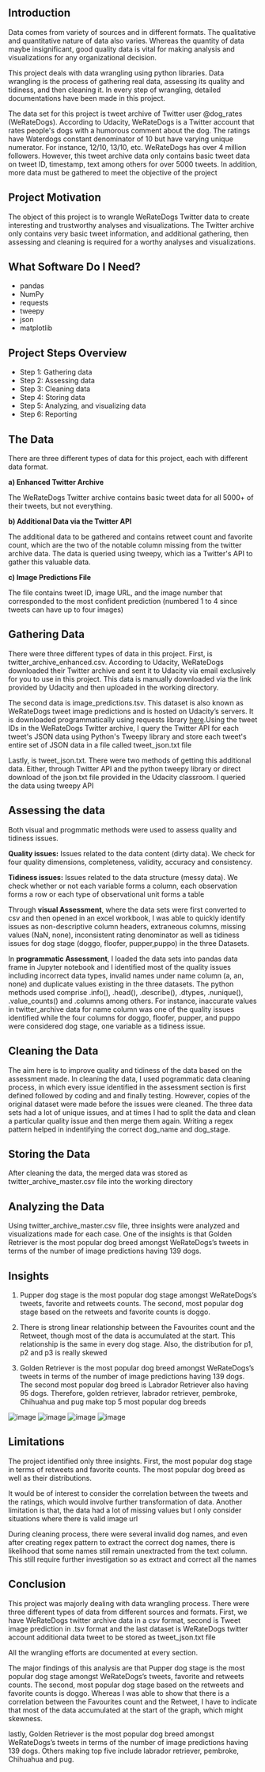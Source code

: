## Introduction

Data comes from variety of sources and in different formats. The qualitative and quantitative nature of data also varies. Whereas the quantity of data maybe insignificant, good quality data is vital for making analysis and visualizations for any organizational decision.

This project deals with data wrangling using python libraries. Data wrangling is the process of gathering real data, assessing its quality and tidiness, and then cleaning it. In every step of wrangling, detailed documentations have been made in this project.

The data set for this project is tweet archive of Twitter user @dog_rates (WeRateDogs). According to Udacity, WeRateDogs is a Twitter account that rates people's dogs with a humorous comment about the dog. The ratings have Waterdogs constant denominator of 10 but have varying unique numerator. For instance, 12/10, 13/10, etc. WeRateDogs has over 4 million followers. However, this tweet archive data only contains basic tweet data on tweet ID, timestamp, text among others for over 5000 tweets. In addition, more data must be gathered to meet the objective of the project

## Project Motivation

The object of this project is to wrangle WeRateDogs Twitter data to create interesting and trustworthy analyses and visualizations. The Twitter archive only contains very basic tweet information, and additional gathering, then assessing and cleaning is required for a worthy analyses and visualizations.

## What Software Do I Need?

- pandas
- NumPy
- requests
- tweepy
- json
- matplotlib

## Project Steps Overview

- Step 1: Gathering data
- Step 2: Assessing data
- Step 3: Cleaning data
- Step 4: Storing data
- Step 5: Analyzing, and visualizing data
- Step 6: Reporting

## The Data

There are three different types of data for this project, each with different data format.

**a) Enhanced Twitter Archive**

The WeRateDogs Twitter archive contains basic tweet data for all 5000+ of their tweets, but not everything. 

**b) Additional Data via the Twitter API**

The additional data to be gathered and contains retweet count and favorite count, which are the two of the notable column missing from the twitter archive data. The data is queried using tweepy, which ias a Twitter's API to gather this valuable data.

**c) Image Predictions File**

The file contains tweet ID, image URL, and the image number that corresponded to the most confident prediction (numbered 1 to 4 since tweets can have up to four images)

## Gathering Data

There were three different types of data in this project. First, is twitter_archive_enhanced.csv. According to Udacity, WeRateDogs downloaded their Twitter archive and sent it to Udacity via email exclusively for you to use in this project. This data is manually downloaded via the link provided by Udacity and then uploaded in the working directory.

The second data is image_predictions.tsv. This dataset is also known as WeRateDogs tweet image predictions and is hosted on Udacity’s servers. It is downloaded programmatically using requests library [here]('https://d17h27t6h515a5.cloudfront.net/topher/2017/August/599fd2ad_image-predictions/image-predictions.tsv').Using the tweet IDs in the WeRateDogs Twitter archive, I query the Twitter API for each tweet's JSON data using Python's Tweepy library and store each tweet's entire set of JSON data in a file called tweet_json.txt file

Lastly, is tweet_json.txt. There were two methods of getting this additional data. Either, through Twitter API and the python tweepy library or direct download of the json.txt file provided in the Udacity classroom. I queried the data using tweepy API

## Assessing the data

Both visual and progmmatic methods were used to assess quality and tidiness issues.

**Quality issues:** Issues related to the data content (dirty data). We check for four quality dimensions, completeness, validity, accuracy and consistency.

**Tidiness issues:** Issues related to the data structure (messy data). We check whether or not each variable forms a column, each observation forms a row or each type of observational unit forms a table

Through **visual Assessment**, where the data sets were first converted to csv and then opened in an excel workbook, I was able to quickly identify issues as non-descriptive column headers, extraneous columns, missing values (NaN, none), inconsistent rating denominator as well as tidiness issues for dog stage (doggo, floofer, pupper,puppo) in the three Datasets.

In **programmatic Assessment**, I loaded the data sets into pandas data frame in Jupyter notebook and I identified most of the quality issues including incorrect data types, invalid names under name column (a, an, none) and duplicate values existing in the three datasets. The python methods used comprise .info(), .head(), .describe(), .dtypes, .nunique(), .value_counts() and .columns among others. For instance, inaccurate values in twitter_archive data for name column was one of the quality issues identified while the four columns for doggo, floofer, pupper, and puppo were considered dog stage, one variable as a tidiness issue.

## Cleaning the Data

The aim here is to improve quality and tidiness of the data based on the assessment made. In cleaning the data, I used pogrammatic data cleaning process, in which every issue identified in the assessment section is first defined followed by coding and and finally testing. However, copies of the original dataset were made before the issues were cleaned. The three data sets had a lot of unique issues, and at times I had to split the data and clean a particular quality issue and then merge them again. Writing a regex pattern helped in indentifying the correct dog_name and dog_stage.

## Storing the Data

After cleaning the data, the merged data was stored as twitter_archive_master.csv file into the working directory

## Analyzing the Data

Using twitter_archive_master.csv file, three insights were analyzed and visualizations made for each case. One of the insights is that Golden Retriever is the most popular dog breed amongst WeRateDogs’s tweets in terms of the number of image predictions having 139 dogs.

## Insights

1. Pupper dog stage is the most popular dog stage amongst WeRateDogs’s tweets, favorite and retweets counts. The second, most popular dog stage based on the retweets and favorite counts is doggo.

2. There is strong linear relationship between the Favourites count and the Retweet, though most of the data is accumulated at the start. This relationship is the same in every dog stage. Also, the distribution for p1, p2 and p3 is really skewed

3. Golden Retriever is the most popular dog breed amongst WeRateDogs’s tweets in terms of the number of image predictions having 139 dogs. The second most popular dog breed is Labrador Retriever also having 95 dogs. Therefore, golden retriever, labrador retriever, pembroke, Chihuahua and pug make top 5 most popular dog breeds

![image](https://user-images.githubusercontent.com/7541585/193414221-2288a8ea-1699-450c-9eef-2f4cc3a1f938.png)
![image](https://user-images.githubusercontent.com/7541585/193414407-75f2fdbc-5b6a-4663-ab90-a486fa71295d.png)
![image](https://user-images.githubusercontent.com/7541585/193414417-47008729-250a-47a8-a64a-b5cbd9fe52f5.png)
![image](https://user-images.githubusercontent.com/7541585/193414443-47c61010-8556-4312-97c4-187f32455b88.png)

## Limitations

The project identified only three insights. First, the most popular dog stage in terms of retweets and favorite counts. The most popular dog breed as well as their distributions.

It would be of interest to consider the correlation between the tweets and the ratings, which would involve further transformation of data. Another limitation is that, the data had a lot of missing values but I only consider situations where there is valid image url

During cleaning process, there were several invalid dog names, and even after creating regex pattern to extract the correct dog names, there is likelihood that some names still remain unextracted from the text column. This still require further investigation so as extract and correct all the names

## Conclusion

This project was majorly dealing with data wrangling process. There were three different types of data from different sources and formats. First, we have WeRateDogs twitter archive data in a csv format, second is Tweet image prediction in .tsv format and the last dataset is WeRateDogs twitter account additional data tweet to be stored as tweet_json.txt file

All the wrangling efforts are documented at every section.

The major findings of this analysis are that Pupper dog stage is the most popular dog stage amongst WeRateDogs’s tweets, favorite and retweets counts. The second, most popular dog stage based on the retweets and favorite counts is doggo. Whereas I was able to show that there is a correlation between the Favourites count and the Retweet, I have to indicate that most of the data accumulated at the start of the graph, which might skewness.

lastly, Golden Retriever is the most popular dog breed amongst WeRateDogs’s tweets in terms of the number of image predictions having 139 dogs. Others making top five include labrador retriever, pembroke, Chihuahua and pug.
